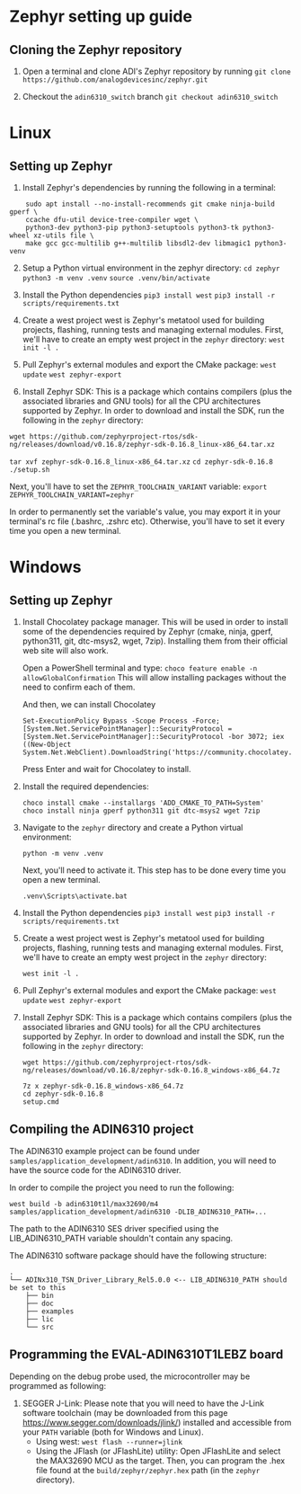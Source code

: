 
# Zephyr setting up guide


## Cloning the Zephyr repository

1. Open a terminal and clone ADI's Zephyr repository by running
`git clone https://github.com/analogdevicesinc/zephyr.git`

2. Checkout the `adin6310_switch` branch
`git checkout adin6310_switch`

# Linux

## Setting up Zephyr

1. Install Zephyr's dependencies by running the following in a terminal:
```
	sudo apt install --no-install-recommends git cmake ninja-build gperf \
	ccache dfu-util device-tree-compiler wget \
	python3-dev python3-pip python3-setuptools python3-tk python3-wheel xz-utils file \
	make gcc gcc-multilib g++-multilib libsdl2-dev libmagic1 python3-venv
```
  2. Setup a Python virtual environment in the zephyr directory:
`cd zephyr`
`python3 -m venv .venv`
`source .venv/bin/activate`

3. Install the Python dependencies
`pip3 install west`
`pip3 install -r scripts/requirements.txt`

4. Create a west project
west is Zephyr's metatool used for building projects, flashing, running tests and managing external modules.
First, we'll have to create an empty west project in the `zephyr` directory:
`west init -l .`

5. Pull Zephyr's external modules and export the CMake package:
`west update`
`west zephyr-export` 

6. Install Zephyr SDK:
This is a package which contains compilers (plus the associated libraries and GNU tools) for all the CPU architectures supported by Zephyr. In order to download and install the SDK, run the following in the `zephyr` directory:
```
wget https://github.com/zephyrproject-rtos/sdk-ng/releases/download/v0.16.8/zephyr-sdk-0.16.8_linux-x86_64.tar.xz
```
`tar xvf zephyr-sdk-0.16.8_linux-x86_64.tar.xz`
`cd zephyr-sdk-0.16.8`
`./setup.sh`

Next, you'll have to set the `ZEPHYR_TOOLCHAIN_VARIANT` variable:
`export ZEPHYR_TOOLCHAIN_VARIANT=zephyr`

In order to permanently set the variable's value, you may export it in your terminal's rc file (.bashrc, .zshrc etc). Otherwise, you'll have to set it every time you open a new terminal.

# Windows
## Setting up Zephyr
1. Install Chocolatey package manager.
This will be used in order to install some of the dependencies required by Zephyr (cmake, ninja, gperf, python311, git, dtc-msys2, wget, 7zip). Installing them from their official web site will also work.

	Open a PowerShell terminal and type:
	`choco feature enable -n allowGlobalConfirmation`
	This will allow installing packages without the need to confirm each of them.

	And then, we can install Chocolatey
	```
	Set-ExecutionPolicy Bypass -Scope Process -Force; [System.Net.ServicePointManager]::SecurityProtocol = [System.Net.ServicePointManager]::SecurityProtocol -bor 3072; iex ((New-Object System.Net.WebClient).DownloadString('https://community.chocolatey.org/install.ps1'))
	```
	Press Enter and wait for Chocolatey to install.

2. Install the required dependencies:
	```
	choco install cmake --installargs 'ADD_CMAKE_TO_PATH=System'
	choco install ninja gperf python311 git dtc-msys2 wget 7zip
	```

3. Navigate to the `zephyr` directory and create a Python virtual environment:

	`python -m venv .venv`

	Next, you'll need to activate it. This step has to be done every time you open a new terminal.

	`.venv\Scripts\activate.bat`

4. Install the Python dependencies
`pip3 install west`
`pip3 install -r scripts/requirements.txt`

5. Create a west project
west is Zephyr's metatool used for building projects, flashing, running tests and managing external modules.
First, we'll have to create an empty west project in the `zephyr` directory:

	`west init -l .`

6. Pull Zephyr's external modules and export the CMake package:
`west update`
`west zephyr-export` 

7. Install Zephyr SDK:
This is a package which contains compilers (plus the associated libraries and GNU tools) for all the CPU architectures supported by Zephyr. In order to download and install the SDK, run the following in the `zephyr` directory:
	```
	wget https://github.com/zephyrproject-rtos/sdk-ng/releases/download/v0.16.8/zephyr-sdk-0.16.8_windows-x86_64.7z
	```
	```
	7z x zephyr-sdk-0.16.8_windows-x86_64.7z
	cd zephyr-sdk-0.16.8
	setup.cmd
	```

## Compiling the ADIN6310 project
The ADIN6310 example project can be found under `samples/application_development/adin6310`. In addition, you will need to have the source code for the ADIN6310 driver.

In order to compile the project you need to run the following:

`west build -b adin6310t1l/max32690/m4 samples/application_development/adin6310 -DLIB_ADIN6310_PATH=...`

The path to the ADIN6310 SES driver specified using the LIB_ADIN6310_PATH variable shouldn't contain any spacing.

The ADIN6310 software package should have the following structure:
```
.
└── ADINx310_TSN_Driver_Library_Rel5.0.0 <-- LIB_ADIN6310_PATH should be set to this
    ├── bin
    ├── doc
    ├── examples
    ├── lic
    └── src
```
## Programming the EVAL-ADIN6310T1LEBZ board

Depending on the debug probe used, the microcontroller may be programmed as following:

1. SEGGER J-Link:
Please note that you will need to have the J-Link software toolchain (may be downloaded from this page https://www.segger.com/downloads/jlink/) installed and accessible from your `PATH` variable (both for Windows and Linux).
	- Using west:
		`west flash --runner=jlink`
	- Using the JFlash (or JFlashLite) utility:
	Open JFlashLite and select the MAX32690 MCU as the target. Then, you can program the .hex file found at the `build/zephyr/zephyr.hex` path (in the `zephyr` directory).
